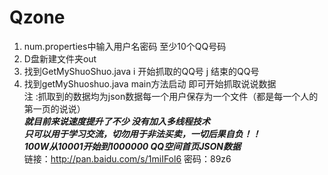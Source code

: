 # Qzone
1. num.properties中输入用户名密码 至少10个QQ号码<br/>
2. D盘新建文件夹out<br/>
4. 找到GetMyShuoShuo.java i 开始抓取的QQ号 j 结束的QQ号<br/>
3. 找到getMyShuoshuo.java main方法启动 即可开始抓取说说数据<br/>
注 :抓取到的数据均为json数据每一个用户保存为一个文件（都是每一个人的第一页的说说）<br/>
***就目前来说速度提升了不少 没有加入多线程技术***<br/>
***只可以用于学习交流，切勿用于非法买卖，一切后果自负！！***<br/>
***100W从10001开始到1000000 QQ空间首页JSON数据***<br/>
链接：http://pan.baidu.com/s/1miIFol6 密码：89z6
